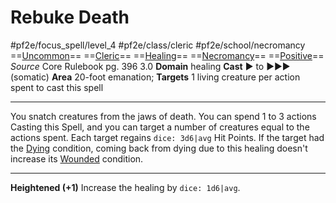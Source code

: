 # Rebuke Death
#pf2e/focus_spell/level_4 #pf2e/class/cleric #pf2e/school/necromancy 
==[Uncommon](Uncommon.md)== ==[Cleric](Cleric.md)== ==[Healing](Healing.md)== ==[Necromancy](Necromancy.md)== ==[Positive](Positive.md)==
*Source* Core Rulebook pg. 396 3.0
**Domain** healing
**Cast** ► to ►►► (somatic)
**Area** 20-foot emanation; **Targets** 1 living creature per action spent to cast this spell

---
You snatch creatures from the jaws of death. You can spend 1 to 3 actions Casting this Spell, and you can target a number of creatures equal to the actions spent. Each target regains `dice: 3d6|avg` Hit Points. If the target had the [Dying](Dying.md) condition, coming back from dying due to this healing doesn't increase its [Wounded](Wounded.md) condition.

<hr>

**Heightened (+1)** Increase the healing by `dice: 1d6|avg`.